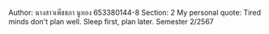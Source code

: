 Author: นางสาวเพ็ชชภา นูทอง 653380144-8
Section: 2
My personal quote: Tired minds don't plan well. Sleep first, plan later.
Semester 2/2567